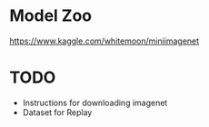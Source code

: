 # Model Zoo

https://www.kaggle.com/whitemoon/miniimagenet

# TODO
* Instructions for downloading imagenet
* Dataset for Replay
